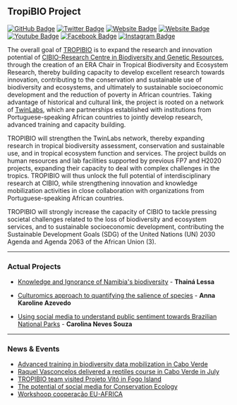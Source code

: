 ## TropiBIO Project

[![GitHub Badge](https://img.shields.io/github/followers/CIBIO-TropiBIO?style=social)](https://github.com/CIBIO-TropiBIO?tab=followers)
[![Twitter Badge](https://img.shields.io/twitter/follow/Tropibio21?style=social)](https://twitter.com/tropibio21)
[![Website Badge](https://img.shields.io/badge/Team-read)](https://cibio-tropibio.pt/en/era-chair-team/)
[![Website Badge](https://img.shields.io/badge/Students-orange)](https://cibio-tropibio.pt/en/training/msc-and-phd-students/)
[![Youtube Badge](https://img.shields.io/badge/Instagram-E4405F?style=for-the-badge&logo=instagram&logoColor=white)](https://www.instagram.com/tropibio21/)
[![Facebook Badge](https://img.shields.io/badge/Facebook-1877F2?style=for-the-badge&logo=facebook&logoColor=white)](https://www.facebook.com/TROPIcal.BIOdiversity)
[![Instagram Badge](https://img.shields.io/badge/YouTube-FF0000?style=for-the-badge&logo=youtube&logoColor=white)](https://www.youtube.com/channel/UCJve_6OSJjV0SATm0cw0JEA)

The overall goal of [TROPIBIO](https://cibio-tropibio.pt/en/) is to expand the research and innovation potential of [CIBIO-Research Centre in Biodiversity and Genetic Resources](https://cibio.up.pt/en/), through the creation of an ERA Chair in Tropical Biodiversity and Ecosystem Research, thereby building capacity to develop excellent research towards innovation, contributing to the conservation and sustainable use of biodiversity and ecosystems, and ultimately to sustainable socioeconomic development and the reduction of poverty in African countries. Taking advantage of historical and cultural link, the project is rooted on a network of [TwinLabs](https://cibio.up.pt/en/internationalization/twinlabs-and-unesco-chair-life-on-land/), which are partnerships established with institutions from Portuguese-speaking African countries to jointly develop research, advanced training and capacity building.

TROPIBIO will strengthen the TwinLabs network, thereby expanding research in tropical biodiversity assessment, conservation and sustainable use, and in tropical ecosystem function and services. The project builds on human resources and lab facilities supported by previous FP7 and H2020 projects, expanding their capacity to deal with complex challenges in the tropics. TROPIBIO will thus unlock the full potential of interdisciplinary research at CIBIO, while strengthening innovation and knowledge mobilization activities in close collaboration with organizations from Portuguese-speaking African countries.

TROPIBIO will strongly increase the capacity of CIBIO to tackle pressing societal challenges related to the loss of biodiversity and ecosystem services, and to sustainable socioeconomic development, contributing the Sustainable Development Goals (SDG) of the United Nations (UN) 2030 Agenda and Agenda 2063 of the African Union (3). 


---

### Actual Projects

- [Knowledge and Ignorance of Namibia's biodiversity](https://github.com/CIBIO-TropiBIO/Knowledge-and-Ignorance-of-Namibia-s-biodiversity) - **Thainá Lessa**

- [Culturomics approach to quantifying the salience of species](https://github.com/CIBIO-TropiBIO/Karoline) - **Anna Karoline Azevedo**

- [Using social media to understand public sentiment towards Brazilian National Parks]([https://github.com/CIBIO-TropiBIO/Sentiment-Analysis-Brazilian-National-Parks]) - **Carolina Neves Souza**
---

### News & Events

<!-- HASHNODE:START -->
- [Advanced training in biodiversity data mobilization in Cabo Verde](https://cibio-tropibio.pt/en/news-and-events/advanced-training-in-biodiversity-data-mobilization-in-cabo-verde/)
- [Raquel Vasconcelos delivered a reptiles course in Cabo Verde in July](https://cibio-tropibio.pt/en/news-and-events/raquel-vasconcelos-delivered-a-reptiles-course-in-cabo-verde-in-july/)
- [TROPIBIO team visited Projeto Vitó in Fogo Island](https://cibio-tropibio.pt/en/news-and-events/tropibio-team-visited-projeto-vito-in-fogo-island/)
- [The potential of social media for Conservation Ecology](https://cibio-tropibio.pt/en/news-and-events/the-potential-of-social-media-for-conservation-ecology/)
- [Workshoop cooperação EU-AFRICA](https://cibio-tropibio.pt/en/news-and-events/workshop-cooperacao-eu-africa/)
<!-- HASHNODE:END -->
